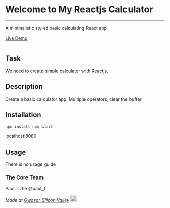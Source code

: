 # Welcome to My Reactjs Calculator
***
A minimalistic styled basic calculating React app

[Live Demo]()

<img src="" />


## Task
We need to create simple calculator with Reactjs. 

## Description
Create a basic calculator app. Multiple operators, clear the buffer


## Installation
``
    npm install
    npm start
``

localhost:8080


## Usage
There is no usage guide


### The Core Team
Paul Tizhe
@paul_t

<span><i>Made at <a href='https://qwasar.io'>Qwasar Silicon Valley</a></i></span>
<span><img alt='Qwasar Silicon Valley Logo' src='https://storage.googleapis.com/qwasar-public/qwasar-logo_50x50.png' width='20px'></span>